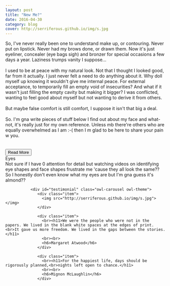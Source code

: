 ```yaml
---
layout: post
title: "New Me?"
date: 2016-04-30
category: blog
cover: http://serriferous.github.io/img/s.jpg
---
```

<div class="row">
<div class="col-md-8 col-md-offset-2">
<div class="row">
<div class="col-md-12">
So, I've never really been one to understand make up, or contouring. Never put on lipstick. Never had my brows done, or drawn them. Now it's just eyeliner, concealer (eye bags sigh) and bronzer for special occasions a few days a year. Laziness trumps vanity I suppose...<br>
<br>
I used to be at peace with my natural look. Not that I thought I looked good, far from it actually. I just never felt a need to do anything about it. Why doll myself up knowing it wouldn't give me internal peace. For external acceptance, to temporarily fill an empty void of insecurities? And what if it wasn't just filling the empty cavity but making it bigger? I was conflicted, wanting to feel good about myself but not wanting to derive it from others.<br>
<br>
But maybe false comfort is still comfort, I suppose it isn't that big a deal. <br><br>
So. I'm gna write pieces of stuff below I find out about my face and what-not, it's really just for my own reference. Unless mb there're others who are equally overwhelmed as I am :-( then I m glad to be here to share your pain w you. <br><br><br>

<div class="text-center"><button type="button" class="btn read-more-btn" data-toggle="collapse" data-target="#coll1">Read More</button></div>
<div class="space"></div>
<div id="coll1" class="collapse">
<div style="text-align: left;">
<h16>Eyes</h16><br>
Not sure if I have 0 attention for detail but watching videos on identifying eye shapes and face shapes frustrate me 'cause they all look the same?? So I honestly don't even know what my eyes are but I'm gna guess it's almond??<br>


<div class="row">
                            <div class="col-md-6">
                                
<div id="testimonials">
        <div class="overlay">
            <div class="container">

               <div id="testimonial" class="owl-carousel owl-theme">
                  <div class="item">
                    <img src="http://serriferous.github.io/img/s.jpg"></img>
                  </div>

                  <div class="item">
                    <br><h11>We were the people who were not in the papers. We lived in the blank white spaces at the edges of print.<br>It gave us more freedom. We lived in the gaps between the stories.</h11>
                    <br><br>
                    <h6>Margaret Atwood</h6>
                  </div>

                  <div class="item">
                    <br><h11>For the happiest life, days should be rigorously planned,<br>nights left open to chance.</h11>
                    <br><br>
                    <h6>Mignon McLaughlin</h6>
                  </div>
                  
</div>
</div>
</div>
</div>
</div>



</div>
</div>

</div>
</div>
</div>            
</div>

